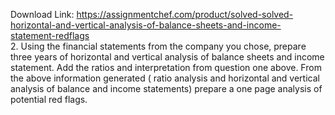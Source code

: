 Download Link: https://assignmentchef.com/product/solved-solved-horizontal-and-vertical-analysis-of-balance-sheets-and-income-statement-redflags
<br>
2. Using the financial statements from the company you chose, prepare three years of horizontal and vertical analysis of balance sheets and income statement. Add the ratios and interpretation from question one above. From the above information generated ( ratio analysis and horizontal and vertical analysis of balance and income statements) prepare a one page analysis of potential red flags.